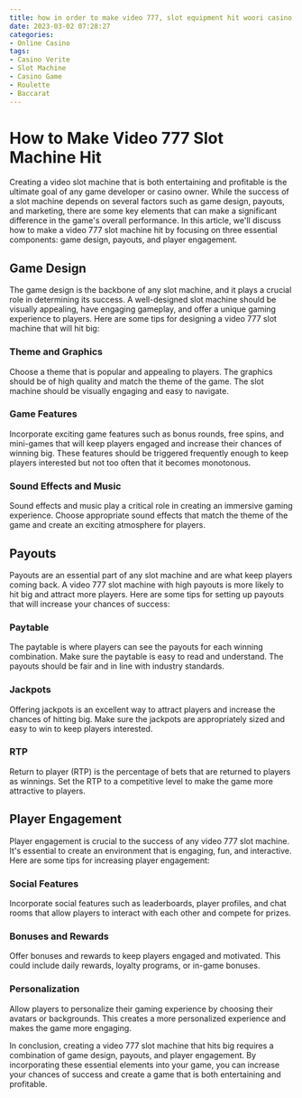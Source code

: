 ```yaml
---
title: how in order to make video 777, slot equipment hit woori casino
date: 2023-03-02 07:28:27
categories:
- Online Casino
tags:
- Casino Verite
- Slot Machine
- Casino Game
- Roulette
- Baccarat
---
```

# How to Make Video 777 Slot Machine Hit

Creating a video slot machine that is both entertaining and profitable is the ultimate goal of any game developer or casino owner. While the success of a slot machine depends on several factors such as game design, payouts, and marketing, there are some key elements that can make a significant difference in the game's overall performance. In this article, we'll discuss how to make a video 777 slot machine hit by focusing on three essential components: game design, payouts, and player engagement.

## Game Design

The game design is the backbone of any slot machine, and it plays a crucial role in determining its success. A well-designed slot machine should be visually appealing, have engaging gameplay, and offer a unique gaming experience to players. Here are some tips for designing a video 777 slot machine that will hit big:

### Theme and Graphics

Choose a theme that is popular and appealing to players. The graphics should be of high quality and match the theme of the game. The slot machine should be visually engaging and easy to navigate.

### Game Features

Incorporate exciting game features such as bonus rounds, free spins, and mini-games that will keep players engaged and increase their chances of winning big. These features should be triggered frequently enough to keep players interested but not too often that it becomes monotonous.

### Sound Effects and Music

Sound effects and music play a critical role in creating an immersive gaming experience. Choose appropriate sound effects that match the theme of the game and create an exciting atmosphere for players.

## Payouts

Payouts are an essential part of any slot machine and are what keep players coming back. A video 777 slot machine with high payouts is more likely to hit big and attract more players. Here are some tips for setting up payouts that will increase your chances of success:

### Paytable

The paytable is where players can see the payouts for each winning combination. Make sure the paytable is easy to read and understand. The payouts should be fair and in line with industry standards.

### Jackpots

Offering jackpots is an excellent way to attract players and increase the chances of hitting big. Make sure the jackpots are appropriately sized and easy to win to keep players interested.

### RTP

Return to player (RTP) is the percentage of bets that are returned to players as winnings. Set the RTP to a competitive level to make the game more attractive to players.

## Player Engagement

Player engagement is crucial to the success of any video 777 slot machine. It's essential to create an environment that is engaging, fun, and interactive. Here are some tips for increasing player engagement:

### Social Features

Incorporate social features such as leaderboards, player profiles, and chat rooms that allow players to interact with each other and compete for prizes.

### Bonuses and Rewards

Offer bonuses and rewards to keep players engaged and motivated. This could include daily rewards, loyalty programs, or in-game bonuses.

### Personalization

Allow players to personalize their gaming experience by choosing their avatars or backgrounds. This creates a more personalized experience and makes the game more engaging.

In conclusion, creating a video 777 slot machine that hits big requires a combination of game design, payouts, and player engagement. By incorporating these essential elements into your game, you can increase your chances of success and create a game that is both entertaining and profitable.